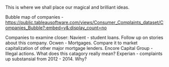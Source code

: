 This is where we shall place our magical and brilliant ideas. 

Bubble map of companies - https://public.tableausoftware.com/views/Consumer_Complaints_dataset/Companies_Bubble?:embed=y&:display_count=no

Companies to examine closer:
Navient - student loans. Follow up on stories about this company.
Ocwen - Mortgages. Compare it to market capitalization of other major mortgage lenders.
Encore Capital Group - Illegal actions. What does this catagory really mean?
Experian - complaints up substansial from 2012 - 2014. Why?

